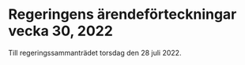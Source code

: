 # Regeringens ärendeförteckningar vecka 30, 2022

Till regeringssammanträdet torsdag den 28 juli 2022.
